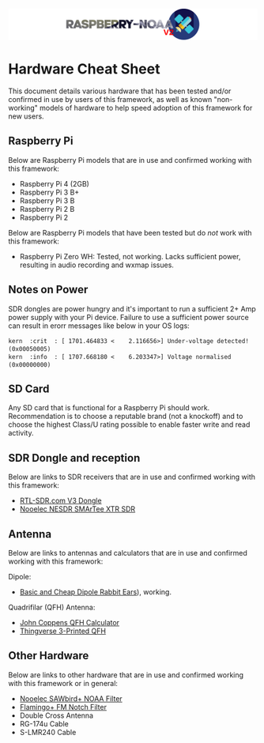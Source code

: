 ![Raspberry NOAA](../assets/header_1600_v2.png)

# Hardware Cheat Sheet

This document details various hardware that has been tested and/or confirmed in use by users of this framework, as well
as known "non-working" models of hardware to help speed adoption of this framework for new users.

## Raspberry Pi

Below are Raspberry Pi models that are in use and confirmed working with this framework:

* Raspberry Pi 4 (2GB)
* Raspberry Pi 3 B+
* Raspberry Pi 3 B
* Raspberry Pi 2 B
* Raspberry Pi 2

Below are Raspberry Pi models that have been tested but do *not* work with this framework:

* Raspberry Pi Zero WH: Tested, not working. Lacks sufficient power, resulting in audio recording and wxmap issues.

## Notes on Power

SDR dongles are power hungry and it's important to run a sufficient 2+ Amp power supply with your Pi device. Failure
to use a sufficient power source can result in erorr messages like below in your OS logs:

```
kern  :crit  : [ 1701.464833 <    2.116656>] Under-voltage detected! (0x00050005)
kern  :info  : [ 1707.668180 <    6.203347>] Voltage normalised (0x00000000)
```

## SD Card

Any SD card that is functional for a Raspberry Pi should work. Recommendation is to choose a reputable brand (not a knockoff)
and to choose the highest Class/U rating possible to enable faster write and read activity.

## SDR Dongle and reception

Below are links to SDR receivers that are in use and confirmed working with this framework:

* [RTL-SDR.com V3 Dongle](https://www.rtl-sdr.com/buy-rtl-sdr-dvb-t-dongles/)
* [Nooelec NESDR SMArTee XTR SDR](https://www.nooelec.com/store/nesdr-smartee-xtr-sdr.html)

## Antenna

Below are links to antennas and calculators that are in use and confirmed working with this framework:

Dipole:

* [Basic and Cheap Dipole Rabbit Ears](https://jekhokie.github.io/noaa/satellite/rf/antenna/sdr/2019/05/31/noaa-satellite-imagery-sdr.html)), working.

Quadrifilar (QFH) Antenna:

* [John Coppens QFH Calculator](http://jcoppens.com/ant/qfh/index.en.php)
* [Thingverse 3-Printed QFH](https://www.thingiverse.com/make:768284)

## Other Hardware

Below are links to other hardware that are in use and confirmed working with this framework or in general:

* [Nooelec SAWbird+ NOAA Filter](https://www.nooelec.com/store/sdr/sdr-addons/sawbird-plus-noaa-308.html)
* [Flamingo+ FM Notch Filter](https://www.nooelec.com/store/sdr/sdr-addons/flamingo-plus-fm.html)
* Double Cross Antenna
* RG-174u Cable
* S-LMR240 Cable
